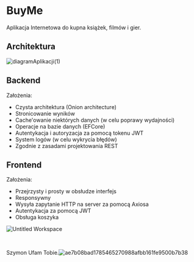 # BuyMe
<p>
Aplikacja Internetowa do kupna książek, filmów i gier.
</p>

## Architektura

  ![diagramAplikacji(1)](https://user-images.githubusercontent.com/89195542/197585931-b2c05544-7515-4fdd-8e37-af5e6ae2c328.png)

## Backend

Założenia:

- Czysta architektura (Onion architecture)
- Stronicowanie wyników
- Cache'owanie niektórych danych (w celu poprawy wydajności)
- Operacje na bazie danych (EFCore)
- Autentykacja i autoryzacja za pomocą tokenu JWT
- System logów (w celu wykrycia błędów)
- Zgodnie z zasadami projektowania REST

## Frontend

Założenia:

- Przejrzysty i prosty w obsłudze interfejs
- Responsywny
- Wysyła zapytanie HTTP na server za pomocą Axiosa
- Autentykacja za pomocą JWT
- Obsługa koszyka

![Untitled Workspace](https://user-images.githubusercontent.com/89195542/197602754-e0c4422d-fba6-433f-9dae-1b479ce288ff.png)


<br/>

Szymon Ufam Tobie.![ae7b08bad1785465270988afbb161fe9500b7b38](https://user-images.githubusercontent.com/101556899/197513791-c332122e-42b3-423d-8f27-bdd7bf423782.jpg)
